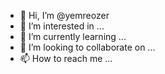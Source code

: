 - 👋 Hi, I’m @yemreozer
- 👀 I’m interested in ...
- 🌱 I’m currently learning ...
- 💞️ I’m looking to collaborate on ...
- 📫 How to reach me ...

<!---
yemreozer/yemreozer is a ✨ special ✨ repository because its `README.md` (this file) appears on your GitHub profile.
You can click the Preview link to take a look at your changes.
--->
